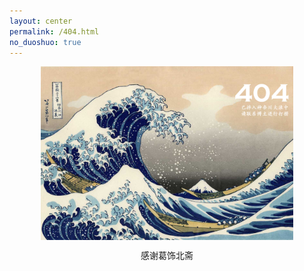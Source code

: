 ```yaml
---
layout: center
permalink: /404.html
no_duoshuo: true
---
```

<img src="/img/404.png" title="404 Page" style="width: 80%; align:middle; display:block; margin-left: auto; margin-right: auto;">

<p style="text-align: center">感谢葛饰北斋</p>